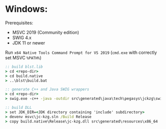 Windows:
========
Prerequisites: 
  - MSVC 2019 (Community edition)
  - SWIG 4.x
  - JDK 11 or newer

Run `x64 Native Tools Command Prompt for VS 2019` (`cmd.exe` with correctly set MSVC `%PATH%`)

```cmd
:: build blst.lib
> cd <repo-dir>
> cd build.native
> ..\blst\build.bat

:: generate C++ and Java SWIG wrappers
> cd <repo-dir>
> swig.exe -c++ -java -outdir src\generated\java\tech\pegasys\jckzg\swig -o src\generated\cpp\jc-kzg.cpp -Isrc\main\cpp -package tech.pegasys.jckzg.swig src\main\swig\jc-kzg.swg

:: build DLL
> set JDK_DIR=<JDK directory containing 'include' subdirectory>
> devenv msvc\jc-kzg.sln /Build Release
> copy build.native\Release\jc-kzg.dll src\generated\resources\x86_64
```
